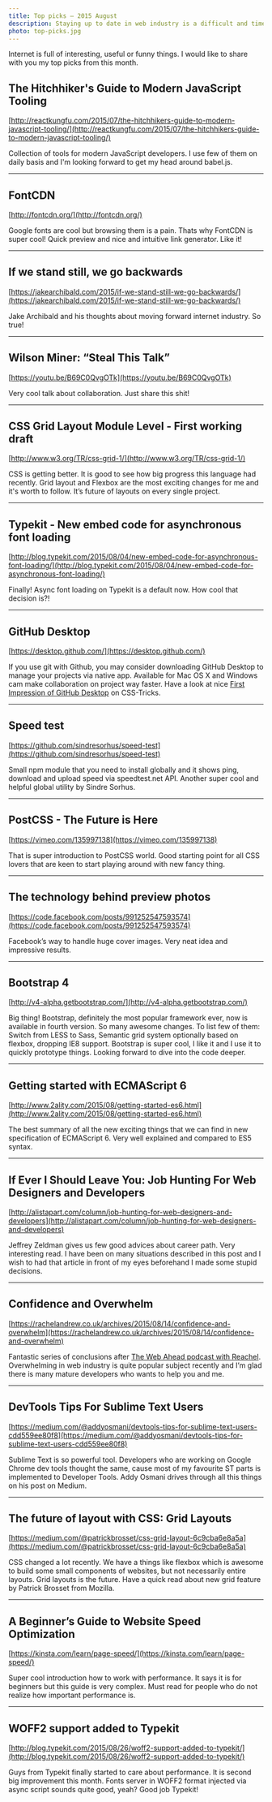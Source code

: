 ```yaml
---
title: Top picks — 2015 August
description: Staying up to date in web industry is a difficult and time consuming task. I would like to share with you my top finds from the past month.
photo: top-picks.jpg
---
```


Internet is full of interesting, useful or funny things. I would like to share with you my top picks from this month.

## The Hitchhiker's Guide to Modern JavaScript Tooling

[http://reactkungfu.com/2015/07/the-hitchhikers-guide-to-modern-javascript-tooling/](http://reactkungfu.com/2015/07/the-hitchhikers-guide-to-modern-javascript-tooling/)

Collection of tools for modern JavaScript developers. I use few of them on daily basis and I'm looking forward to get my head around babel.js.

- - -

## FontCDN

[http://fontcdn.org/](http://fontcdn.org/)

Google fonts are cool but browsing them is a pain. Thats why FontCDN is super cool! Quick preview and nice and intuitive link generator. Like it!

- - -

## If we stand still, we go backwards

[https://jakearchibald.com/2015/if-we-stand-still-we-go-backwards/](https://jakearchibald.com/2015/if-we-stand-still-we-go-backwards/)

Jake Archibald and his thoughts about moving forward internet industry. So true!

- - -

## Wilson Miner: “Steal This Talk”

[https://youtu.be/B69C0QvgOTk](https://youtu.be/B69C0QvgOTk)

Very cool talk about collaboration. Just share this shit!

- - -

## CSS Grid Layout Module Level - First working draft

[http://www.w3.org/TR/css-grid-1/](http://www.w3.org/TR/css-grid-1/)

CSS is getting better. It is good to see how big progress this language had recently. Grid layout and Flexbox are the most exciting changes for me and it's worth to follow. It’s future of layouts on every single project.

- - -

## Typekit - New embed code for asynchronous font loading

[http://blog.typekit.com/2015/08/04/new-embed-code-for-asynchronous-font-loading/](http://blog.typekit.com/2015/08/04/new-embed-code-for-asynchronous-font-loading/)

Finally! Async font loading on Typekit is a default now. How cool that decision is?!

- - -

## GitHub Desktop

[https://desktop.github.com/](https://desktop.github.com/)

If you use git with Github, you may consider downloading GitHub Desktop to manage your projects via native app. Available for Mac OS X and Windows cam make collaboration on project way faster. Have a look at nice [First Impression of GitHub Desktop](https://css-tricks.com/first-impression-of-github-desktop/) on CSS-Tricks.

- - -

## Speed test

[https://github.com/sindresorhus/speed-test](https://github.com/sindresorhus/speed-test)

Small npm module that you need to install globally and it shows ping, download and upload speed via speedtest.net API. Another super cool and helpful global utility by Sindre Sorhus.

- - -

## PostCSS - The Future is Here

[https://vimeo.com/135997138](https://vimeo.com/135997138)

That is super introduction to PostCSS world. Good starting point for all CSS lovers that are keen to start playing around with new fancy thing.

- - -

## The technology behind preview photos

[https://code.facebook.com/posts/991252547593574](https://code.facebook.com/posts/991252547593574)

Facebook’s way to handle huge cover images. Very neat idea and impressive results.

- - -

## Bootstrap 4

[http://v4-alpha.getbootstrap.com/](http://v4-alpha.getbootstrap.com/)

Big thing! Bootstrap, definitely the most popular framework ever, now is available in fourth version. So many awesome changes. To list few of them: Switch from LESS to Sass, Semantic grid system optionally based on flexbox, dropping IE8 support. Bootstrap is super cool, I like it and I use it to quickly prototype things. Looking forward to dive into the code deeper.

- - -

## Getting started with ECMAScript 6

[http://www.2ality.com/2015/08/getting-started-es6.html](http://www.2ality.com/2015/08/getting-started-es6.html)

The best summary of all the new exciting things that we can find in new specification of ECMAScript 6. Very well explained and compared to ES5 syntax.

- - -

## If Ever I Should Leave You: Job Hunting For Web Designers and Developers

[http://alistapart.com/column/job-hunting-for-web-designers-and-developers](http://alistapart.com/column/job-hunting-for-web-designers-and-developers)

Jeffrey Zeldman gives us few good advices about career path. Very interesting read. I have been on many situations described in this post and I wish to had that article in front of my eyes beforehand I made some stupid decisions.

- - -

## Confidence and Overwhelm

[https://rachelandrew.co.uk/archives/2015/08/14/confidence-and-overwhelm](https://rachelandrew.co.uk/archives/2015/08/14/confidence-and-overwhelm)

Fantastic series of conclusions after [The Web Ahead podcast with Reachel](http://thewebahead.net/104). Overwhelming in web industry is quite popular subject recently and I’m glad there is many mature developers who wants to help you and me.

- - -

## DevTools Tips For Sublime Text Users

[https://medium.com/@addyosmani/devtools-tips-for-sublime-text-users-cdd559ee80f8](https://medium.com/@addyosmani/devtools-tips-for-sublime-text-users-cdd559ee80f8)

Sublime Text is so powerful tool. Developers who are working on Google Chrome dev tools thought the same, cause most of my favourite ST parts is implemented to Developer Tools. Addy Osmani drives through all this things on his post on Medium.

- - -

## The future of layout with CSS: Grid Layouts

[https://medium.com/@patrickbrosset/css-grid-layout-6c9cba6e8a5a](https://medium.com/@patrickbrosset/css-grid-layout-6c9cba6e8a5a)

CSS changed a lot recently. We have a things like flexbox which is awesome to build some small components of websites, but not necessarily entire layouts. Grid layouts is the future. Have a quick read about new grid feature by Patrick Brosset from Mozilla.

- - -

## A Beginner’s Guide to Website Speed Optimization

[https://kinsta.com/learn/page-speed/](https://kinsta.com/learn/page-speed/)

Super cool introduction how to work with performance. It says it is for beginners but this guide is very complex. Must read for people who do not realize how important performance is.

- - -

## WOFF2 support added to Typekit

[http://blog.typekit.com/2015/08/26/woff2-support-added-to-typekit/](http://blog.typekit.com/2015/08/26/woff2-support-added-to-typekit/)

Guys from Typekit finally started to care about performance. It is second big improvement this month. Fonts server in WOFF2 format injected via async script sounds quite good, yeah? Good job Typekit!
